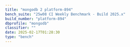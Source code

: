 ```yaml
---
title: "mongodb 2 platform-894"
bench_suite: "25w08 CI Weekly Benchmark - Build 2025.x"
build_number: "platform-894"
dbprofile: "mongodb"
classifier: ""
date: 2025-02-17T01:28:30
type: "bench"
---
```

